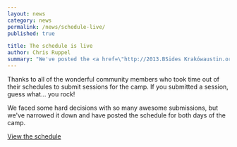 ```yaml
---
layout: news
category: news
permalink: /news/schedule-live/
published: true

title: The schedule is live
author: Chris Ruppel
summary: "We've posted the <a href=\"http://2013.BSides Krakówaustin.org/schedule/\">BSides Kraków 2013 schedule</a>. Check it out!"
---
```


Thanks to all of the wonderful community members who took time out of their schedules to submit sessions for the camp. If you submitted a session, guess what... you rock!

We faced some hard decisions with so many awesome submissions, but we've narrowed it down and have posted the schedule for both days of the camp.

<a href="/schedule/" class="button">View the schedule</a>
